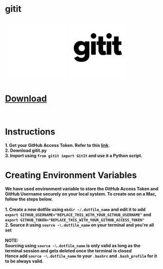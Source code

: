 # gitit

<p float=left>
  <img src="logos/gitit_dark_trans.png" alt="logo" width="200" />
  <img src="logos/gitit_light_trans.png" alt="logo" width="200" />
</p>

<a href="https://raw.githubusercontent.com/pranavsastry/gitit/main/gitit.py"><h1>Download</h1></a><br>

# Instructions <br>
**1. Get your GitHub Access Token. Refer to this <a href="https://docs.github.com/en/github/authenticating-to-github/creating-a-personal-access-token">link</a>.<br> 2. Download gitit.py <br> 3. Import using `from gitit import GitIt` and use it a Python script. <br>**

# Creating Environment Variables
**We have used environment variable to store the GitHub Access Token and GitHub Username securely on your local system. To create one on a Mac, follow the steps below.<br><br>1. Create a new dotfile using `mkdir ~/.dotfile_name` and edit it to add `export GITHUB_USERNAME="REPLACE_THIS_WITH_YOUR_GITHUB_USERNAME"` and `export GITHUB_TOKEN="REPLACE_THIS_WITH_YOUR_GITHUB_ACCESS_TOKEN"` <br>2. Source it using `source ~\.dotfile_name` on your terminal and you're all set<br>
<br>
NOTE: <br>
Sourcing using `source ~\.dotfile_name` is only valid as long as the terminal session and gets deleted once the terminal is closed<br>Hence add `source ~\.dotfile_name` to your `.bashrc` and `.bash_profile` for it to be always valid.<br>**
